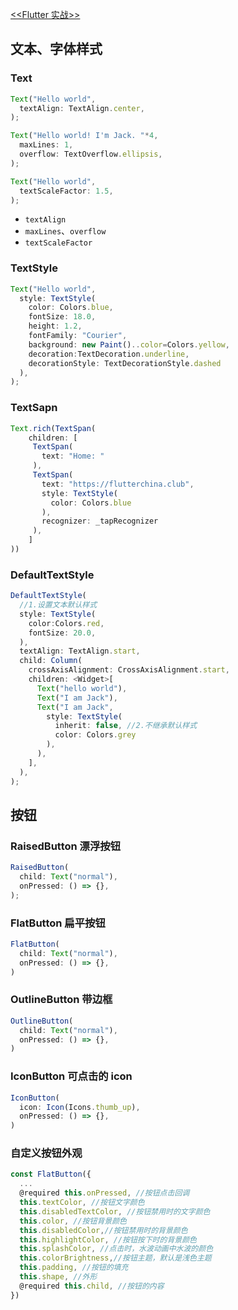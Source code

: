 [<<Flutter 实战>>](https://book.flutterchina.club)

## 文本、字体样式

### Text
```js
Text("Hello world",
  textAlign: TextAlign.center,
);

Text("Hello world! I'm Jack. "*4,
  maxLines: 1,
  overflow: TextOverflow.ellipsis,
);

Text("Hello world",
  textScaleFactor: 1.5,
);
```
- `textAlign`
- `maxLines`、`overflow`
- `textScaleFactor`

### TextStyle
```js
Text("Hello world",
  style: TextStyle(
    color: Colors.blue,
    fontSize: 18.0,
    height: 1.2,  
    fontFamily: "Courier",
    background: new Paint()..color=Colors.yellow,
    decoration:TextDecoration.underline,
    decorationStyle: TextDecorationStyle.dashed
  ),
);
```
### TextSapn
```js
Text.rich(TextSpan(
    children: [
     TextSpan(
       text: "Home: "
     ),
     TextSpan(
       text: "https://flutterchina.club",
       style: TextStyle(
         color: Colors.blue
       ),  
       recognizer: _tapRecognizer
     ),
    ]
))
```
### DefaultTextStyle
```js
DefaultTextStyle(
  //1.设置文本默认样式  
  style: TextStyle(
    color:Colors.red,
    fontSize: 20.0,
  ),
  textAlign: TextAlign.start,
  child: Column(
    crossAxisAlignment: CrossAxisAlignment.start,
    children: <Widget>[
      Text("hello world"),
      Text("I am Jack"),
      Text("I am Jack",
        style: TextStyle(
          inherit: false, //2.不继承默认样式
          color: Colors.grey
        ),
      ),
    ],
  ),
);
```

## 按钮

### RaisedButton 漂浮按钮

```js
RaisedButton(
  child: Text("normal"),
  onPressed: () => {},
);
```

### FlatButton 扁平按钮

```js
FlatButton(
  child: Text("normal"),
  onPressed: () => {},
)
```

### OutlineButton 带边框

```js
OutlineButton(
  child: Text("normal"),
  onPressed: () => {},
)
```

### IconButton 可点击的 icon

```js
IconButton(
  icon: Icon(Icons.thumb_up),
  onPressed: () => {},
)
```

### 自定义按钮外观

```js
const FlatButton({
  ...  
  @required this.onPressed, //按钮点击回调
  this.textColor, //按钮文字颜色
  this.disabledTextColor, //按钮禁用时的文字颜色
  this.color, //按钮背景颜色
  this.disabledColor,//按钮禁用时的背景颜色
  this.highlightColor, //按钮按下时的背景颜色
  this.splashColor, //点击时，水波动画中水波的颜色
  this.colorBrightness,//按钮主题，默认是浅色主题 
  this.padding, //按钮的填充
  this.shape, //外形
  @required this.child, //按钮的内容
})
```